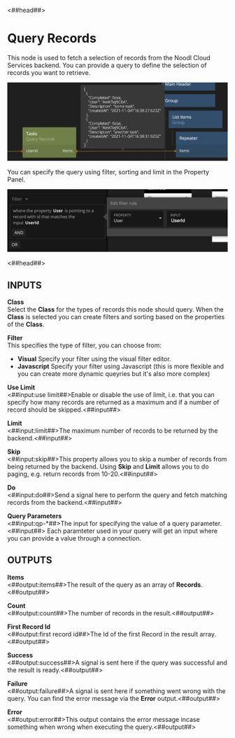 <##head##>
# Query Records

This node is used to fetch a selection of records from the Noodl Cloud Services backend. You can provide a query to define the selection of records you want to retrieve.

![](./query-records-node.png ':class=img-size-l')

You can specify the query using filter, sorting and limit in the Property Panel.

![](./query-records-filter-1.png ':class=img-size-l')

<##head##>

## INPUTS

**Class**  
Select the **Class** for the types of records this node should query. When the **Class** is selected you can create filters and sorting based on the properties of the **Class**.

**Filter**  
This specifies the type of filter, you can choose from:

- **Visual** Specify your filter using the visual filter editor.
- **Javascript** Specify your filter using Javascript (this is more flexible and you can create more dynamic queyries but it's also more complex)

**Use Limit**  
<##input:use limit##>Enable or disable the use of limit, i.e. that you can specify how many records are returned as a maximum and if a number of record should be skipped.<##input##>

**Limit**  
<##input:limit##>The maximum number of records to be returned by the backend.<##input##>

**Skip**  
<##input:skip##>This property allows you to skip a number of records from being returned by the backend. Using **Skip** and **Limit** allows you to do paging, e.g. return records from 10-20.<##input##>

**Do**  
<##input:do##>Send a signal here to perform the query and fetch matching records from the backend.<##input##>

**Query Parameters**  
<##input:qp-*##>The input for specifying the value of a query parameter.<##input##> Each paramteter used in your query will get an input where you can provide a value through a connection. 

## OUTPUTS

**Items**  
<##output:items##>The result of the query as an array of **Records**.<##output##>

**Count**  
<##output:count##>The number of records in the result.<##output##>

**First Record Id**  
<##output:first record id##>The Id of the first Record in the result array.<##output##>

**Success**  
<##output:success##>A signal is sent here if the query was successful and the result is ready.<##output##>

**Failure**  
<##output:failure##>A signal is sent here if something went wrong with the query. You can find the error message via the **Error** output.<##output##>

**Error**  
<##output:error##>This output contains the error message incase something when wrong when executing the query.<##output##>
